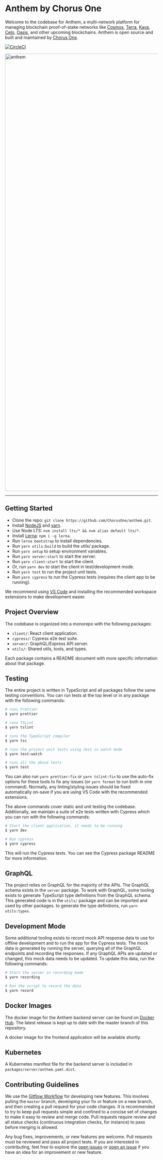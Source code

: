 # Anthem by Chorus One

Welcome to the codebase for Anthem, a multi-network platform for managing blockchain proof-of-stake networks like [Cosmos](https://cosmos.network/), [Terra](https://terra.money/), [Kava](https://www.kava.io/), [Celo](https://celo.org/), [Oasis](https://www.oasislabs.com/), and other upcoming blockchains. Anthem is open source and built and maintained by [Chorus One](https://chorus.one/).

[![CircleCI](https://circleci.com/gh/ChorusOne/anthem.svg?style=svg&circle-token=efa3725ebd2648b4c6a5289ad3bb415383f21106)](https://circleci.com/gh/ChorusOne/anthem)

<img width="1439" alt="anthem" src="https://user-images.githubusercontent.com/18126719/79953826-0ff3ca80-84af-11ea-9059-2eee118618cd.png" />

---

## Getting Started

- Clone the repo: `git clone https://github.com/ChorusOne/anthem.git`.
- Install [NodeJS](https://nodejs.org/en/) and [yarn](https://yarnpkg.com/lang/en/docs/).
- Use Node LTS: `nvm install lts/* && nvm alias default lts/*`.
- Install [Lerna](https://lerna.js.org/): `npm i -g lerna`.
- Run `lerna bootstrap` to install dependencies.
- Run `yarn utils:build` to build the utils/ package.
- Run `yarn setup` to setup environment variables.
- Run `yarn server:start` to start the server.
- Run `yarn client:start` to start the client.
- Or, run `yarn dev` to start the client in test/development mode.
- Run `yarn test` to run the project unit tests.
- Run `yarn cypress` to run the Cypress tests (requires the client app to be running).

We recommend using [VS Code](https://code.visualstudio.com/) and installing the recommended workspace extensions to make development easier.

## Project Overview

The codebase is organized into a monorepo with the following packages:

- `client/`: React client application.
- `cypress/`: Cypress e2e test suite.
- `server/`: GraphQL/Express API server.
- `utils/`: Shared utils, tools, and types.

Each package contains a README document with more specific information about that package.

## Testing

The entire project is written in TypeScript and all packages follow the same testing conventions. You can run tests at the top level or in any package with the following commands:

```sh
# runs Prettier
$ yarn prettier

# runs TSLint
$ yarn tslint

# runs the TypeScript compiler
$ yarn tsc

# runs the project unit tests using Jest in watch mode
$ yarn test:watch

# runs all the above tests
$ yarn test
```

You can also run `yarn prettier:fix` or `yarn tslint:fix` to use the auto-fix options for these tools to fix any issues (or `yarn format` to run both in one command). Normally, any linting/styling issues should be fixed automatically on-save if you are using VS Code with the recommended extensions.

The above commands cover static and unit testing the codebase. Additionally, we maintain a suite of e2e tests written with Cypress which you can run with the following commands:

```sh
# Start the client application, it needs to be running
$ yarn dev

# Run cypress
$ yarn cypress
```

This will run the Cypress tests. You can see the Cypress package README for more information.

## GraphQL

The project relies on GraphQL for the majority of the APIs. The GraphQL schema exists in the `server` package. To work with GraphQL, some tooling exists to generate TypeScript type definitions from the GraphQL schema. This generated code is in the `utils/` package and can be imported and used by other packages. to generate the type definitions, run `yarn utils:types`.

## Development Mode

Some additional tooling exists to record mock API response data to use for offline development and to run the app for the Cypress tests. The mock data is generated by running the server, querying all of the GraphQL endpoints and recording the responses. If any GraphQL APIs are updated or changed, this mock data needs to be updated. To update this data, run the following commands:

```sh
# Start the server in recording mode
$ yarn recording

# Run the script to record the data
$ yarn record
```

## Docker Images

The docker image for the Anthem backend server can be found on [Docker Hub](https://hub.docker.com/r/chorusone/anthem). The latest release is kept up to date with the master branch of this repository.

A docker image for the frontend application will be available shortly.

## Kubernetes

A Kubernetes manifest file for the backend server is included in `packages/server/anthem.yaml.dist`.

## Contributing Guidelines

We use the [Gitflow Workflow](https://www.atlassian.com/git/tutorials/comparing-workflows/gitflow-workflow) for developing new features. This involves pulling the `master` branch, developing your fix or feature on a new branch, and then creating a pull request for your code changes. It is recommended to try to keep pull requests simple and confined to a concise set of changes to make it easy to review and merge code. Pull requests require review and all status checks (continuous integration checks, for instance) to pass before merging is allowed.

Any bug fixes, improvements, or new features are welcome. Pull requests must be reviewed and pass all project tests. If you are interested in contributing, feel free to explore the [open issues](https://github.com/ChorusOne/anthem/issues) or [open an issue](https://github.com/ChorusOne/anthem/issues/new/choose) if you have an idea for an improvement or new feature.
